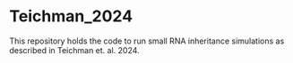 # Teichman_2024
This repository holds the code to run small RNA inheritance simulations as described in Teichman et. al. 2024.
